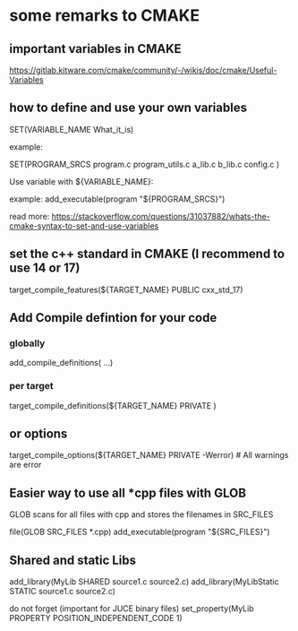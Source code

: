 # some remarks to CMAKE

## important variables in CMAKE

https://gitlab.kitware.com/cmake/community/-/wikis/doc/cmake/Useful-Variables

## how to define and use your own variables

SET(VARIABLE_NAME What_it_is)

example:

SET(PROGRAM_SRCS
        program.c
        program_utils.c
        a_lib.c
        b_lib.c
        config.c
        )

Use variable with ${VARIABLE_NAME}:

example: add_executable(program "${PROGRAM_SRCS}")

read more: https://stackoverflow.com/questions/31037882/whats-the-cmake-syntax-to-set-and-use-variables

## set the c++ standard in CMAKE (I recommend to use 14 or 17)

target_compile_features(${TARGET_NAME} PUBLIC cxx_std_17)

## Add Compile defintion for your code
### globally
add_compile_definitions(<definition> ...)

### per target
target_compile_definitions(${TARGET_NAME} PRIVATE  <definitions> )

## or options
target_compile_options(${TARGET_NAME} PRIVATE -Werror) # All warnings are error

## Easier way to use all *cpp files with GLOB
GLOB scans for all files with cpp and stores the filenames in SRC_FILES

file(GLOB SRC_FILES *.cpp)
add_executable(program "${SRC_FILES}")


## Shared and static Libs
add_library(MyLib SHARED source1.c source2.c)
add_library(MyLibStatic STATIC source1.c source2.c)

do not forget (important for JUCE binary files)
set_property(MyLib PROPERTY POSITION_INDEPENDENT_CODE 1)